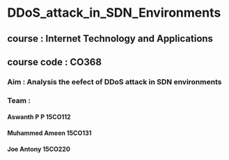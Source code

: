 # DDoS_attack_in_SDN_Environments

## course : Internet Technology and Applications 
## course code : CO368

### Aim : Analysis the eefect of DDoS attack in SDN environments 

### Team : 
#### Aswanth P P 15CO112 <br>
#### Muhammed Ameen 15CO131 <br>
#### Joe Antony 15CO220 <br>
